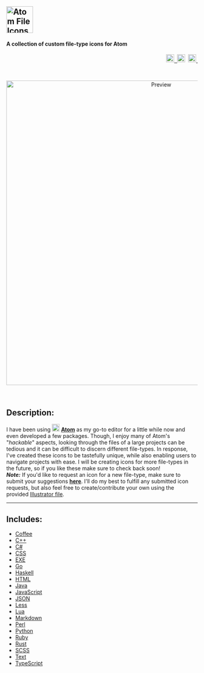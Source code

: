 [<img src="https://cloud.githubusercontent.com/assets/16360374/22404140/a46933d4-e5df-11e6-9d13-00cb87228bff.png" height="70" Title="Atom File Icons"/>](https://github.com/tterb/Atom-File-Icons)
------------------------------------------------------------------------------
#### A collection of custom file-type icons for Atom

<p align="right">
    <a href="https://opensource.org/licenses/MIT">
		<img src="https://img.shields.io/apm/l/atomic-monokai-syntax.svg?" height="21" title="License">&nbsp;
	</a>
    <span class="badge-paypal"><a href="https://www.paypal.com/cgi-bin/webscr?cmd=_s-xclick&hosted_button_id=E6RKPR34SH6CU" title="Donate to this project using Paypal">
        <img src="https://img.shields.io/badge/paypal-donate-yellow.svg" height="21" title="Donate"></a></span>&nbsp;
    <a href="https://atom.io/themes/atomic-monokai-syntax">
		<img src="https://badges.frapsoft.com/os/v1/open-source.svg?v=103" height="21" title="Open Source">&nbsp;
	</a>
</p>

<br>
  <p align="center">
      <img src="https://cloud.githubusercontent.com/assets/16360374/22404141/a479769a-e5df-11e6-9329-b65c934a9448.png" width="800" title="Preview"/>
  <p/>
<br>

## Description:
I have been using <img src="https://cloud.githubusercontent.com/assets/16360374/17991222/82596480-6af1-11e6-9c96-3e2996a8be5a.png" width="20"/> [**Atom**](https://atom.io) as my go-to editor for a little while now and even developed a few packages. Though, I enjoy many of Atom's "*hackable*" aspects, looking through the files of a large projects can be tedious and it can be difficult to discern different file-types. In response, I've created these icons to be tastefully unique, while also enabling users to navigate projects with ease.
I will be creating icons for more file-types in the future, so if you like these make sure to check back soon!
<br>
  ***Note:*** If you'd like to request an icon for a new file-type, make sure to submit your suggestions [**here**](../../issues/new).
  I'll do my best to fulfill any submitted icon requests, but also feel free to create/contribute your own using the provided [Illustrator file](/AI/AtomFileIcons.ai).
<br>

_____________________

## Includes:
  * [Coffee](/PNG/coffee.png)
  * [C++](/PNG/cpp.png)
  * [C#](/PNG/cs.png)
  * [CSS](/PNG/css.png)
  * [EXE](/PNG/exe.png)
  *  [Go](/PNG/go.png)
  * [Haskell](/PNG/hs.png)
  * [HTML](/PNG/html.png)
  * [Java](/PNG/java.png)
  * [JavaScript](/PNG/js.png)
  * [JSON](/PNG/json.png)
  * [Less](/PNG/less.png)
  * [Lua](/PNG/lua.png)
  * [Markdown](/PNG/md.png)
  * [Perl](/PNG/pl.png)
  * [Python](/PNG/py.png)
  * [Ruby](/PNG/rb.png)
  * [Rust](/PNG/rs.png)
  * [SCSS](/PNG/scss.png)
  * [Text](/PNG/txt.png)
  * [TypeScript](/PNG/ts.png)

<br>
